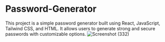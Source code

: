 # Password-Generator
This project is a simple password generator built using React, JavaScript, Tailwind CSS, and HTML. It allows users to generate strong and secure passwords with customizable options.
![Screenshot (332)](https://github.com/shanu-shahbin/Password-Generator/assets/107126924/0f8a3f9e-5012-46d2-9da4-7c27fd9437cb)
